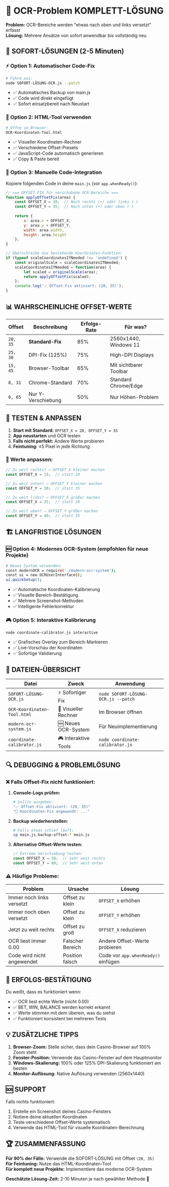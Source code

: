 # 🎯 OCR-Problem KOMPLETT-LÖSUNG

**Problem:** OCR-Bereiche werden "etwas nach oben und links versetzt" erfasst  
**Lösung:** Mehrere Ansätze von sofort anwendbar bis vollständig neu  

## 🚀 SOFORT-LÖSUNGEN (2-5 Minuten)

### ⚡ Option 1: Automatischer Code-Fix
```bash
# Führe aus:
node SOFORT-LÖSUNG-OCR.js --patch
```
- ✅ Automatisches Backup von main.js
- ✅ Code wird direkt eingefügt  
- ✅ Sofort einsatzbereit nach Neustart

### 🎯 Option 2: HTML-Tool verwenden
```bash
# Öffne im Browser:
OCR-Koordinaten-Tool.html
```
- ✅ Visueller Koordinaten-Rechner
- ✅ Verschiedene Offset-Presets
- ✅ JavaScript-Code automatisch generieren
- ✅ Copy & Paste bereit

### 🔧 Option 3: Manuelle Code-Integration
Kopiere folgenden Code in deine `main.js` (vor `app.whenReady()`):

```javascript
// === OFFSET-FIX für verschobene OCR-Bereiche ===
function applyOffsetFix(area) {
    const OFFSET_X = 20;  // Nach rechts (+) oder links (-)
    const OFFSET_Y = 35;  // Nach unten (+) oder oben (-)
    
    return {
        x: area.x + OFFSET_X,
        y: area.y + OFFSET_Y,
        width: area.width,
        height: area.height
    };
}

// Überschreibe die bestehende Koordinaten-Funktion:
if (typeof scaleCoordinatesIfNeeded !== 'undefined') {
    const originalScale = scaleCoordinatesIfNeeded;
    scaleCoordinatesIfNeeded = function(area) {
        let scaled = originalScale(area);
        return applyOffsetFix(scaled);
    };
    console.log('✅ Offset-Fix aktiviert: (20, 35)');
}
```

## 📊 WAHRSCHEINLICHE OFFSET-WERTE

| Offset | Beschreibung | Erfolgs-Rate | Für was? |
|--------|-------------|--------------|----------|  
| `20, 35` | **Standard-Fix** | 85% | 2560x1440, Windows 11 |
| `25, 30` | DPI-Fix (125%) | 75% | High-DPI Displays |
| `15, 45` | Browser-Toolbar | 65% | Mit sichtbarer Toolbar |
| `8, 31` | Chrome-Standard | 70% | Standard Chrome/Edge |
| `0, 65` | Nur Y-Verschiebung | 50% | Nur Höhen-Problem |

## 🧪 TESTEN & ANPASSEN

1. **Start mit Standard:** `OFFSET_X = 20, OFFSET_Y = 35`
2. **App neustarten** und OCR testen  
3. **Falls nicht perfekt:** Andere Werte probieren
4. **Feintuning:** ±5 Pixel in jede Richtung

### 🎯 Werte anpassen:
```javascript
// Zu weit rechts? → OFFSET_X kleiner machen
const OFFSET_X = 15;  // statt 20

// Zu weit unten? → OFFSET_Y kleiner machen  
const OFFSET_Y = 30;  // statt 35

// Zu weit links? → OFFSET_X größer machen
const OFFSET_X = 25;  // statt 20

// Zu weit oben? → OFFSET_Y größer machen
const OFFSET_Y = 40;  // statt 35
```

## 🏗️ LANGFRISTIGE LÖSUNGEN

### 🆕 Option 4: Modernes OCR-System (empfohlen für neue Projekte)
```bash
# Neues System verwenden:
const modernOCR = require('./modern-ocr-system');
const ui = new OCRUserInterface();
ui.quickSetup();
```
- ✅ Automatische Koordinaten-Kalibrierung
- ✅ Visuelle Bereich-Bestätigung  
- ✅ Mehrere Screenshot-Methoden
- ✅ Intelligente Fehlerkorrektur

### 🎮 Option 5: Interaktive Kalibrierung
```bash
node coordinate-calibrator.js interactive  
```
- ✅ Grafisches Overlay zum Bereich-Markieren
- ✅ Live-Vorschau der Koordinaten
- ✅ Sofortige Validierung

## 📁 DATEIEN-ÜBERSICHT

| Datei | Zweck | Anwendung |
|-------|-------|-----------|
| `SOFORT-LÖSUNG-OCR.js` | ⚡ Sofortiger Fix | `node SOFORT-LÖSUNG-OCR.js --patch` |
| `OCR-Koordinaten-Tool.html` | 🎯 Visueller Rechner | Im Browser öffnen |
| `modern-ocr-system.js` | 🆕 Neues OCR-System | Für Neuimplementierung |
| `coordinate-calibrator.js` | 🎮 Interaktive Tools | `node coordinate-calibrator.js` |

## 🔍 DEBUGGING & PROBLEMLÖSUNG

### ❌ Falls Offset-Fix nicht funktioniert:

1. **Console-Logs prüfen:**
   ```bash
   # Sollte ausgeben:
   "✅ Offset-Fix aktiviert: (20, 35)"
   "🔧 Koordinaten-Fix angewandt: ..."
   ```

2. **Backup wiederherstellen:**
   ```bash
   # Falls etwas schief läuft:
   cp main.js.backup-offset-* main.js
   ```

3. **Alternative Offset-Werte testen:**
   ```javascript
   // Extreme Verschiebung testen:
   const OFFSET_X = 50;  // Sehr weit rechts
   const OFFSET_Y = 80;  // Sehr weit unten
   ```

### ⚠️ Häufige Probleme:

| Problem | Ursache | Lösung |
|---------|---------|--------|
| Immer noch links versetzt | Offset zu klein | `OFFSET_X` erhöhen |
| Immer noch oben versetzt | Offset zu klein | `OFFSET_Y` erhöhen |
| Jetzt zu weit rechts | Offset zu groß | `OFFSET_X` reduzieren |
| OCR liest immer 0.00 | Falscher Bereich | Andere Offset-Werte probieren |
| Code wird nicht angewendet | Position falsch | Code vor `app.whenReady()` einfügen |

## 🎉 ERFOLGS-BESTÄTIGUNG

Du weißt, dass es funktioniert wenn:
- ✅ OCR liest echte Werte (nicht 0.00)
- ✅ BET, WIN, BALANCE werden korrekt erkannt  
- ✅ Werte stimmen mit dem überein, was du siehst
- ✅ Funktioniert konsistent bei mehreren Tests

## 💡 ZUSÄTZLICHE TIPPS

1. **Browser-Zoom:** Stelle sicher, dass dein Casino-Browser auf 100% Zoom steht
2. **Fenster-Position:** Verwende das Casino-Fenster auf dem Hauptmonitor
3. **Windows-Skalierung:** 100% oder 125% DPI-Skalierung funktioniert am besten
4. **Monitor-Auflösung:** Native Auflösung verwenden (2560x1440)

## 🆘 SUPPORT

Falls nichts funktioniert:

1. Erstelle ein Screenshot deines Casino-Fensters
2. Notiere deine aktuellen Koordinaten
3. Teste verschiedene Offset-Werte systematisch
4. Verwende das HTML-Tool für visuelle Koordinaten-Berechnung

## 🏆 ZUSAMMENFASSUNG

**Für 90% der Fälle:** Verwende die SOFORT-LÖSUNG mit Offset `(20, 35)`  
**Für Feintuning:** Nutze das HTML-Koordinaten-Tool  
**Für komplett neue Projekte:** Implementiere das moderne OCR-System  

**Geschätzte Lösung-Zeit:** 2-10 Minuten je nach gewählter Methode 🎯